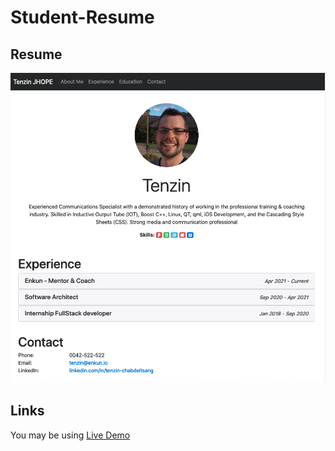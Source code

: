 # Student-Resume

## Resume

![This is a alt text.](/assets/cc.png "This is a sample image.")

## Links

You may be using [Live Demo](https://students-resume.netlify.app/)
